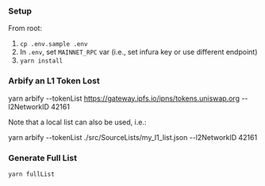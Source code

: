 ### Setup
From root:

1. `cp .env.sample .env`
2. In `.env`, set `MAINNET_RPC` var (i.e., set infura key or use different endpoint)
3. `yarn install`

### Arbify an L1 Token Lost

yarn arbify --tokenList https://gateway.ipfs.io/ipns/tokens.uniswap.org --l2NetworkID 42161  

Note that a local list can also be used, i.e.:

yarn arbify --tokenList ./src/SourceLists/my_l1_list.json --l2NetworkID 42161  

### Generate Full List

`yarn fullList`